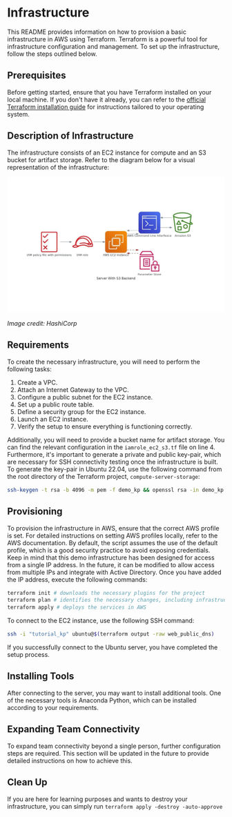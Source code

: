 # Infrastructure

This README provides information on how to provision a basic infrastructure in AWS using Terraform. Terraform is a powerful tool for infrastructure configuration and management. To set up the infrastructure, follow the steps outlined below.

## Prerequisites

Before getting started, ensure that you have Terraform installed on your local machine. If you don't have it already, you can refer to the [official Terraform installation guide](https://developer.hashicorp.com/terraform/tutorials/aws-get-started/install-cli) for instructions tailored to your operating system.

## Description of Infrastructure

The infrastructure consists of an EC2 instance for compute and an S3 bucket for artifact storage. Refer to the diagram below for a visual representation of the infrastructure:

![Infrastructure Diagram](../images/server_with_s3_backend-min.jpg)

_Image credit: HashiCorp_

## Requirements

To create the necessary infrastructure, you will need to perform the following tasks:

1. Create a VPC.
2. Attach an Internet Gateway to the VPC.
3. Configure a public subnet for the EC2 instance.
4. Set up a public route table.
5. Define a security group for the EC2 instance.
6. Launch an EC2 instance.
7. Verify the setup to ensure everything is functioning correctly.

Additionally, you will need to provide a bucket name for artifact storage. You can find the relevant configuration in the `iamrole_ec2_s3.tf` file on line 4. Furthermore, it's important to generate a private and public key-pair, which are necessary for SSH connectivity testing once the infrastructure is built. To generate the key-pair in Ubuntu 22.04, use the following command from the root directory of the Terraform project, `compute-server-storage`:

```bash
ssh-keygen -t rsa -b 4096 -m pem -f demo_kp && openssl rsa -in demo_kp -outform pem && chmod 400 demo_kp.pem
```

## Provisioning

To provision the infrastructure in AWS, ensure that the correct AWS profile is set. For detailed instructions on setting AWS profiles locally, refer to the AWS documentation. By default, the script assumes the use of the default profile, which is a good security practice to avoid exposing credentials. Keep in mind that this demo infrastructure has been designed for access from a single IP address. In the future, it can be modified to allow access from multiple IPs and integrate with Active Directory. Once you have added the IP address, execute the following commands:

```sh
terraform init # downloads the necessary plugins for the project
terraform plan # identifies the necessary changes, including infrastructure to be provisioned
terraform apply # deploys the services in AWS
```

To connect to the EC2 instance, use the following SSH command:

```sh
ssh -i "tutorial_kp" ubuntu@$(terraform output -raw web_public_dns)
```

If you successfully connect to the Ubuntu server, you have completed the setup process.

## Installing Tools

After connecting to the server, you may want to install additional tools. One of the necessary tools is Anaconda Python, which can be installed according to your requirements.

## Expanding Team Connectivity

To expand team connectivity beyond a single person, further configuration steps are required. This section will be updated in the future to provide detailed instructions on how to achieve this.

## Clean Up

If you are here for learning purposes and wants to destroy your infrastructure, you can simply run
`terraform apply -destroy -auto-approve`
